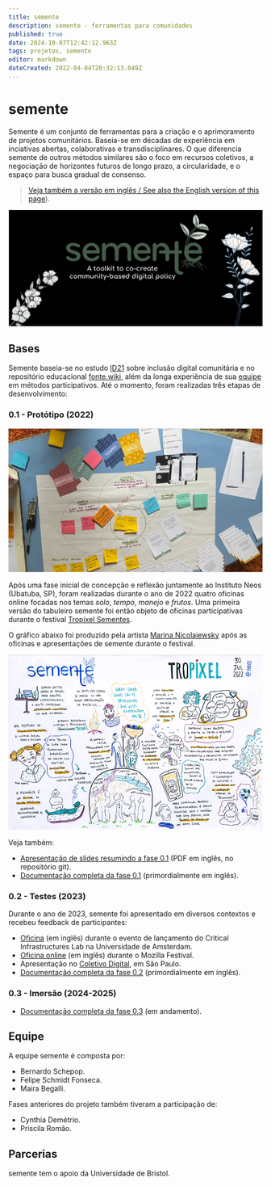 ```yaml
---
title: semente
description: semente - ferramentas para comunidades
published: true
date: 2024-10-07T12:42:12.963Z
tags: projetos, semente
editor: markdown
dateCreated: 2022-04-04T20:32:13.049Z
---
```


# semente

Semente é um conjunto de ferramentas para a criação e o aprimoramento de projetos comunitários. Baseia-se em décadas de experiência em inciativas abertas, colaborativas e transdisciplinares. O que diferencia semente de outros métodos similares são o foco em recursos coletivos, a negociação de horizontes futuros de longo prazo, a circularidade, e o espaço para busca gradual de consenso.

> [Veja também a versão em inglês / See also the English version of this page](/semente_en)).

![header.png](/header.png)

## Bases

Semente baseia-se no estudo [ID21](/pt-br/projetos/id21) sobre inclusão digital comunitária e no repositório educacional [fonte.wiki](/), além da longa experiência de sua [equipe](#equipe) em métodos participativos. Até o momento, foram realizadas três etapas de desenvolvimento:

### 0.1 - Protótipo (2022)

![deck.jpg](/deck.jpg)

Após uma fase inicial de concepção e reflexão juntamente ao Instituto Neos (Ubatuba, SP), foram realizadas durante o ano de 2022 quatro oficinas online focadas nos temas *solo*, *tempo*, *manejo* e *frutos*. Uma primeira versão do tabuleiro semente foi então objeto de oficinas participativas durante o festival [Tropixel Sementes](https://wiki.ubatuba.cc/doku.php?id=tropixel:sementes).

O gráfico abaixo foi produzido pela artista [Marina Nicolaiewsky](https://marinanica.wixsite.com/vida) após as oficinas e apresentações de semente durante o festival.

![visual.jpg](/visual.jpg)

Veja também:

- [Apresentação de slides resumindo a fase 0.1](https://github.com/semente-de/documentation/blob/main/0.1-2022/22-stage-1/semente_pub.pdf) (PDF em inglês, no repositório git).
- [Documentação completa da fase 0.1](https://github.com/semente-de/documentation/tree/main/0.1-2022) (primordialmente em inglês).

### 0.2 - Testes (2023)

Durante o ano de 2023, semente foi apresentado em diversos contextos e recebeu feedback de participantes:

- [Oficina](https://github.com/semente-de/documentation/tree/main/0.2-2023/critical-infrastructure)  (em inglês) durante o evento de lançamento do Critical Infrastructures Lab na Universidade de Amsterdam.
- [Oficina online](https://github.com/semente-de/documentation/tree/main/0.2-2023/mozfest) (em inglês) durante o Mozilla Festival.
- Apresentação no [Coletivo Digital](https://github.com/semente-de/documentation/tree/main/0.2-2023/coletivo-digital), em São Paulo. 
- [Documentação completa da fase 0.2](https://github.com/semente-de/documentation/tree/main/0.2-2023) (primordialmente em inglês).

### 0.3 - Imersão (2024-2025)

- [Documentação completa da fase 0.3](https://github.com/semente-de/documentation/tree/main/0.3-2024) (em andamento).

## Equipe

A equipe semente é composta por:

- Bernardo Schepop.
- Felipe Schmidt Fonseca.
- Maira Begalli.

Fases anteriores do projeto também tiveram a participação de:

- Cynthia Demétrio.
- Priscila Romão.

## Parcerias

semente tem o apoio da Universidade de Bristol.